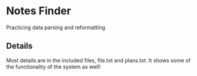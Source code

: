 # Notes Finder
 Practicing data parsing and reformatting

## Details
 Most details are in the included files, file.txt and plans.txt. It shows some of the 
 functionality of the system as well!
